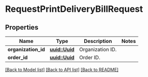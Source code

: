 # RequestPrintDeliveryBillRequest

## Properties

Name | Type | Description | Notes
------------ | ------------- | ------------- | -------------
**organization_id** | [**uuid::Uuid**](uuid::Uuid.md) | Organization ID. | 
**order_id** | [**uuid::Uuid**](uuid::Uuid.md) | Order ID. | 

[[Back to Model list]](../README.md#documentation-for-models) [[Back to API list]](../README.md#documentation-for-api-endpoints) [[Back to README]](../README.md)


